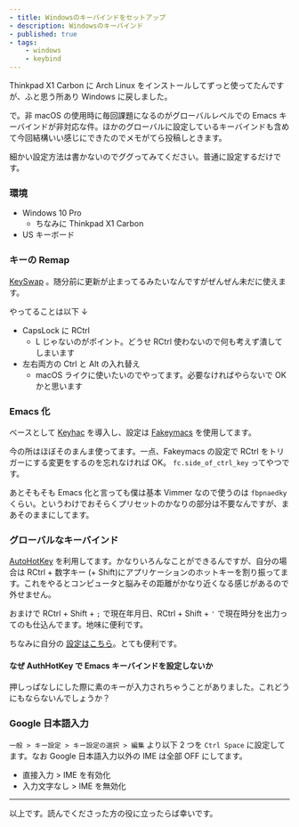 ```yaml
---
- title: Windowsのキーバインドをセットアップ
- description: Windowsのキーバインド
- published: true
- tags:
    - windows
    - keybind
---
```


Thinkpad X1 Carbon に Arch Linux をインストールしてずっと使ってたんですが、ふと思う所あり Windows に戻しました。

で。非 macOS の使用時に毎回課題になるのがグローバルレベルでの Emacs キーバインドが非対応な件。ほかのグローバルに設定しているキーバインドも含めて今回結構いい感じにできたのでメモがてら投稿しときます。

細かい設定方法は書かないのでググってみてください。普通に設定するだけです。

### 環境

- Windows 10 Pro
  - ちなみに Thinkpad X1 Carbon
- US キーボード

### キーの Remap

[KeySwap](https://www.vector.co.jp/soft/winnt/util/se228667.html) 。随分前に更新が止まってるみたいなんですがぜんぜん未だに使えます。

やってることは以下 ↓

- CapsLock に RCtrl
  - L じゃないのがポイント。どうせ RCtrl 使わないので何も考えず潰してしまいます
- 左右両方の Ctrl と Alt の入れ替え
  - macOS ライクに使いたいのでやってます。必要なければやらないで OK かと思います

### Emacs 化

ベースとして [Keyhac](https://sites.google.com/site/craftware/keyhac-en) を導入し、設定は [Fakeymacs](https://github.com/smzht/fakeymacs) を使用してます。

今の所はほぼそのまんま使ってます。一点、Fakeymacs の設定で RCtrl をトリガーにする変更をするのを忘れなければ OK。 `fc.side_of_ctrl_key` ってやつです。

あとそもそも Emacs 化と言っても僕は基本 Vimmer なので使うのは `fbpnaedky` くらい。というわけでおそらくプリセットのかなりの部分は不要なんですが、まあそのままにしてます。

### グローバルなキーバインド

[AutoHotKey](http://ahkscript.org/download/) を利用してます。かなりいろんなことができるんですが、自分の場合は RCtrl + 数字キー (+ Shift)にアプリケーションのホットキーを割り振ってます。これをやるとコンピュータと脳みその距離がかなり近くなる感じがあるので外せません。

おまけで RCtrl + Shift + `;` で現在年月日、RCtrl + Shift + `'` で現在時分を出力ってのも仕込んでます。地味に便利です。

ちなみに自分の [設定はこちら](https://github.com/kaave/dotfiles/blob/main/autohotkey.ahk)。とても便利です。

#### なぜ AuthHotKey で Emacs キーバインドを設定しないか

押しっぱなしにした際に素のキーが入力されちゃうことがありました。これどうにもならないんでしょうか？

### Google 日本語入力

`一般 > キー設定 > キー設定の選択 > 編集` より以下 2 つを `Ctrl Space` に設定してます。なお Google 日本語入力以外の IME は全部 OFF にしてます。

- 直接入力 > IME を有効化
- 入力文字なし > IME を無効化

---

以上です。読んでくださった方の役に立ったらば幸いです。
